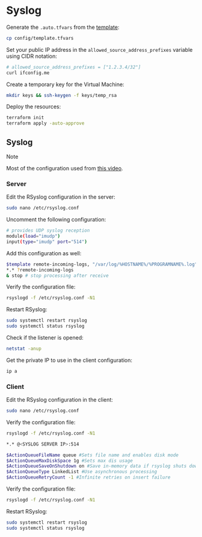 # Syslog

Generate the `.auto.tfvars` from the [template](config/template.tfvars):

```sh
cp config/template.tfvars
```

Set your public IP address in the `allowed_source_address_prefixes` variable using CIDR notation:

```sh
# allowed_source_address_prefixes = ["1.2.3.4/32"]
curl ifconfig.me
```

Create a temporary key for the Virtual Machine:

```sh
mkdir keys && ssh-keygen -f keys/temp_rsa
```

Deploy the resources:

```sh
terraform init
terraform apply -auto-approve
```

## Syslog

> [!NOTE]
> Most of the configuration used from [this video][1].

### Server

Edit the RSyslog configuration in the server:

```sh
sudo nano /etc/rsyslog.conf
```

Uncomment the following configuration:

```sh
# provides UDP syslog reception
module(load="imudp")
input(type="imudp" port="514")
```

Add this configuration as well:

```sh
$template remote-incoming-logs, "/var/log/%HOSTNAME%/%PROGRAMNAME%.log"
*.* ?remote-incoming-logs
& stop # stop processing after receive
```

Verify the configuration file:

```sh
rsyslogd -f /etc/rsyslog.conf -N1
```

Restart RSyslog:

```sh
sudo systemctl restart rsyslog
sudo systemctl status rsyslog
```

Check if the listener is opened:

```sh
netstat -anup
```

Get the private IP to use in the client configuration:

```sh
ip a
```

### Client

Edit the RSyslog configuration in the client:

```sh
sudo nano /etc/rsyslog.conf
```

Verify the configuration file:

```sh
rsyslogd -f /etc/rsyslog.conf -N1
```

```sh
*.* @<SYSLOG SERVER IP>:514

$ActionQueueFileName queue #Sets file name and enables disk mode
$ActionQueueMaxDiskSpace 1g #Sets max dis usage
$ActionQueueSaveOnShutdown on #Save in-memory data if rsyslog shuts down
$ActionQueueType LinkedList #Use asynchronous processing
$ActionQueueRetryCount -1 #Infinite retries on insert failure
```

Verify the configuration file:

```sh
rsyslogd -f /etc/rsyslog.conf -N1
```

Restart RSyslog:

```sh
sudo systemctl restart rsyslog
sudo systemctl status rsyslog
```


[1]: https://youtu.be/mBJ8JfJnlXQ
